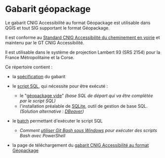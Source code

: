 # Gabarit géopackage

Le gabarit CNIG Accessibilité au format Géopackage est utilisable dans QGIS et tout SIG supportant le format Géopackage. 

Il est conforme au [Standard CNIG Accessibilité du cheminement en voirie](https://cnig.gouv.fr/ressources-accessibilite-a25335.html) et maintenu par le GT CNIG Accessibilité.

Il est utilisable dans le système de projection Lambert 93 (SRS 2154) pour la France Métropolitaine et la Corse.

Ce répertoire contient :
- la [spécification](https://github.com/cnigfr/schema-accessibilite-voirie/blob/main/Standard/Gabarit%20geopackage/250828_sp%C3%A9cification_gabarit_CNIG_Accessibilit%C3%A9.md) du gabarit 
- le [script SQL](https://github.com/cnigfr/schema-accessibilite-voirie/blob/main/Standard/Gabarit%20geopackage/script_gabarit_CNIG_Accessibilit%C3%A9.sql), qui nécessite pour être exécuté :
  - le "[géopackage vide](https://github.com/cnigfr/schema-accessibilite-voirie/blob/main/Standard/Gabarit%20geopackage/gpkg_vide_from_QGIS.gpkg)" _(base SQL de départ qui va être complétée par le script SQL)_
  - l'installation préalable de [SQLite](https://www.sqlite.org/about.html), outil de gestion de base SQL. _(Solution alternative : [DBeaver](https://dbeaver.io/download/))_
- le [batch](https://github.com/cnigfr/schema-accessibilite-voirie/blob/main/Standard/Gabarit%20geopackage/batch.sh) permettant d'exécuter le script SQL
  - _Comment [utiliser Git Bash sous Windows](https://sps--lab-org.translate.goog/post/2024_windows_bash/?_x_tr_sl=en&_x_tr_tl=fr&_x_tr_hl=fr&_x_tr_pto=rq) pour exécuter des scripts Bash avec PowerShell_
    
- la page de téléchargement du [gabarit CNIG Accessibilité au format Géopackage](https://github.com/cnigfr/schema-accessibilite-voirie/blob/main/Standard/Gabarit%20geopackage/gabarit_cnig_accessibilite.gpkg)




















